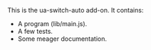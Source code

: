 This is the ua-switch-auto add-on.  It contains:

* A program (lib/main.js).
* A few tests.
* Some meager documentation.
